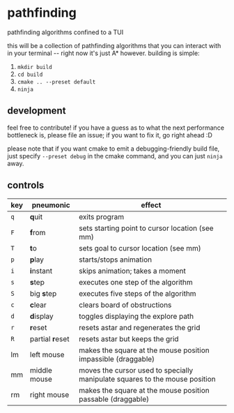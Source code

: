# pathfinding

pathfinding algorithms confined to a TUI

this will be a collection of pathfinding algorithms that you can interact with in your terminal -- right now it's just A* however. building is simple:

1. `mkdir build`
2. `cd build`
3. `cmake .. --preset default`
4. `ninja`

## development

feel free to contribute! if you have a guess as to what the next performance bottleneck is, please file an issue; if you want to fix it, go right ahead :D

please note that if you want cmake to emit a debugging-friendly build file, just specify `--preset debug` in the cmake command, and you can just `ninja` away.

## controls

| key | pneumonic | effect |
| --- | --------- | ------ |
| `q` | **q**uit | exits program |
| `F` | **f**rom | sets starting point to cursor location (see mm) |
| `T` | **t**o | sets goal to cursor location (see mm) |
| `p` | **p**lay | starts/stops animation |
| `i` | **i**nstant | skips animation; takes a moment |
| `s` | **s**tep | executes one step of the algorithm |
| `S` | big **s**tep | executes five steps of the algorithm |
| `c` | **c**lear | clears board of obstructions |
| `d` | **d**isplay | toggles displaying the explore path |
| `r` | **r**eset | resets astar and regenerates the grid |
| `R` | partial **r**eset | resets astar but keeps the grid |
| lm | left mouse | makes the square at the mouse position impassible (draggable) |
| mm | middle mouse | moves the cursor used to specially manipulate squares to the mouse position |
| rm | right mouse | makes the square at the mouse position passable (draggable) |
